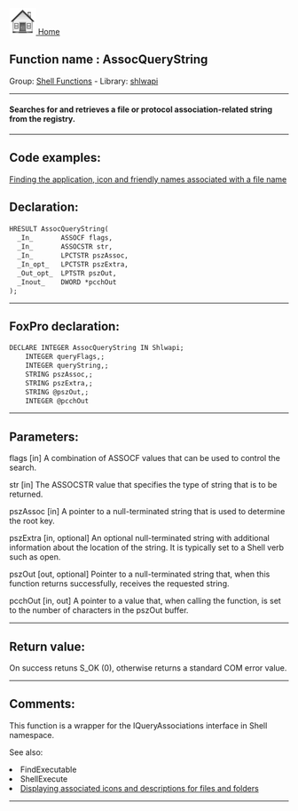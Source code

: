 [<img src="../../images/home.png"> Home ](https://github.com/VFPX/Win32API)  

## Function name : AssocQueryString
Group: [Shell Functions](../../functions_group.md#Shell_Functions)  -  Library: [shlwapi](../../../libraries.md#shlwapi)  
***  


#### Searches for and retrieves a file or protocol association-related string from the registry.
***  


## Code examples:
[Finding the application, icon and friendly names associated with a file name](../../samples/sample_584.md)  

## Declaration:
```foxpro  
HRESULT AssocQueryString(
  _In_       ASSOCF flags,
  _In_       ASSOCSTR str,
  _In_       LPCTSTR pszAssoc,
  _In_opt_   LPCTSTR pszExtra,
  _Out_opt_  LPTSTR pszOut,
  _Inout_    DWORD *pcchOut
);  
```  
***  


## FoxPro declaration:
```foxpro  
DECLARE INTEGER AssocQueryString IN Shlwapi;
	INTEGER queryFlags,;
	INTEGER queryString,;
	STRING pszAssoc,;
	STRING pszExtra,;
	STRING @pszOut,;
	INTEGER @pcchOut  
```  
***  


## Parameters:
flags [in]
A combination of ASSOCF values that can be used to control the search.

str [in]
The ASSOCSTR value that specifies the type of string that is to be returned.

pszAssoc [in]
A pointer to a null-terminated string that is used to determine the root key.

pszExtra [in, optional]
An optional null-terminated string with additional information about the location of the string. It is typically set to a Shell verb such as open.

pszOut [out, optional]
Pointer to a null-terminated string that, when this function returns successfully, receives the requested string.

pcchOut [in, out]
A pointer to a value that, when calling the function, is set to the number of characters in the pszOut buffer.  
***  


## Return value:
On success retuns S_OK (0), otherwise returns a standard COM error value.  
***  


## Comments:
This function is a wrapper for the IQueryAssociations interface in Shell namespace.  
  
See also:   
<li>FindExecutable   
<li>ShellExecute   
<li><a href="?example=530">Displaying associated icons and descriptions for files and folders</a>  
  
***  

